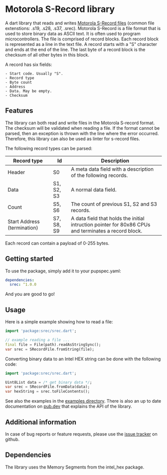 # Motorola S-Record library

A dart library that reads and writes [Motorola S-Record files](https://en.wikipedia.org/wiki/SREC_(file_format)) (common file extenstions: .s19, .s28, .s37, .srec). Motorola S-Record is a file format that is used to store binary data as ASCII text. It is often used to program microcontrollers. The file is comprised of record blocks. Each record block is represented as a line in the text file. A record starts with a "S" character and ends at the end of the line. The last byte of a record block is the checksum of all other bytes in this block.

A record has six fields:

    - Start code. Usually "S".
    - Record type
    - Byte count
    - Address
    - Data. May be empty.
    - Checksum

## Features

The library can both read and write files in the Motorola S-record format. The checksum will be validated when reading a file. If the format cannot be parsed, then an exception is thrown with the line where the error occurred. Therefore, this library can also be used as linter for s-record files.

The following record types can be parsed:

| Record type     | Id   | Description |
| ---------   | -------------------------------  | ----------- |
| Header | S0 | A meta data field with a description of the following records. |
| Data  | S1, S2, S3 | A normal data field. |
| Count | S5, S6 | The count of previous S1, S2 and S3 records. |
| Start Address (termination) | S7, S8, S9 | A data field that holds the initial intruction pointer for 80x86 CPUs and terminates a record block. |

Each record can contain a payload of 0-255 bytes.

## Getting started

To use the package, simply add it to your pupspec.yaml:
```yaml
dependencies:
  srec: ^1.0.0
```

And you are good to go!

## Usage

Here is a simple example showing how to read a file:

```dart
import 'package:srec/srec.dart';

// example reading a file ...
final file = File(path).readAsStringSync();
var srec = SRecordFile.fromString(file);
```

Converting binary data to an Intel HEX string can be done with the following code:
```dart
import 'package:srec/srec.dart';

Uint8List data = /* get binary data */;
var srec = SRecordFile.fromData(data);
var hexString = srec.toFileContents();
```

See also the examples in the [examples directory](https://github.com/domohuhn/srec/tree/main/example).
There is also an up to date documentation on [pub.dev](https://pub.dev/documentation/srec/latest/) that explains the API of the library.

## Additional information

In case of bug reports or feature requests, please use the [issue tracker](https://github.com/domohuhn/srec/issues) on github.

## Dependencies

The library uses the Memory Segments from the intel_hex package.
